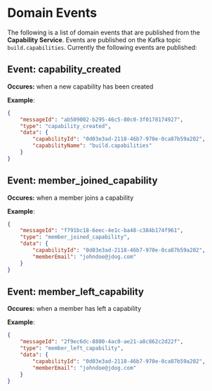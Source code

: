# Domain Events
The following is a list of domain events that are published from the **Capability Service**. Events are published on the Kafka topic `build.capabilities`. Currently the following events are published:

## Event: capability_created
**Occures:** when a new capability has been created

**Example**:
```json
{
	"messageId": "ab509002-b295-46c5-80c0-3f0178174927",
	"type": "capability_created",
	"data": {
		"capabilityId": "0d03e3ad-2118-46b7-970e-0ca87b59a202",
		"capabilityName": "build.capabilities"
	}
}
```

## Event: member_joined_capability
**Occures:** when a member joins a capability

**Example**:
```json
{
	"messageId": "f791bc18-6eec-4e1c-ba48-c384b174f961",
	"type": "member_joined_capability",
	"data": {
		"capabilityId": "0d03e3ad-2118-46b7-970e-0ca87b59a202",
		"memberEmail": "johndoe@jdog.com"
	}
}
```

## Event: member_left_capability
**Occures:** when a member has left a capability

**Example**:
```json
{
	"messageId": "2f9ec6dc-8800-4ac0-ae21-a8c862c2d22f",
	"type": "member_left_capability",
	"data": {
		"capabilityId": "0d03e3ad-2118-46b7-970e-0ca87b59a202",
		"memberEmail": "johndoe@jdog.com"
	}
}
```
